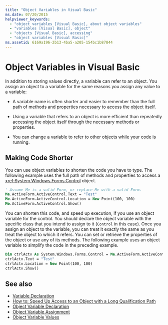 ```yaml
---
title: "Object Variables in Visual Basic"
ms.date: 07/20/2015
helpviewer_keywords:
  - "object variables [Visual Basic], about object variables"
  - "variables [Visual Basic], object"
  - "objects [Visual Basic], accessing"
  - "object variables [Visual Basic]"
ms.assetid: 6169a196-2b13-4ba5-a205-154bc1b87844
---
```


# Object Variables in Visual Basic

In addition to storing values directly, a variable can refer to an object. You assign an object to a variable for the same reasons you assign any value to a variable:

- A variable name is often shorter and easier to remember than the full path of methods and properties necessary to access the object itself.

- Using a variable that refers to an object is more efficient than repeatedly accessing the object itself through the necessary methods or properties.

- You can change a variable to refer to other objects while your code is running.

## Making Code Shorter

You can use object variables to shorten the code you have to type. The following example uses the full path of methods and properties to access a <xref:System.Windows.Forms.Control> object.

```vb
' Assume Me is a valid Form, or replace Me with a valid Form.
Me.ActiveForm.ActiveControl.Text = "Test"
Me.ActiveForm.ActiveControl.Location = New Point(100, 100)
Me.ActiveForm.ActiveControl.Show()
```

You can shorten this code, and speed up execution, if you use an object variable for the control. You should declare the object variable with the specific class that you intend to assign to it (`Control` in this case). Once you assign an object to the variable, you can treat it exactly the same as you treat the object to which it refers. You can set or retrieve the properties of the object or use any of its methods. The following example uses an object variable to simplify the code in the preceding example.

```vb
Dim ctrlActv As System.Windows.Forms.Control = Me.ActiveForm.ActiveControl
ctrlActv.Text = "Test"
ctrlActv.Location = New Point(100, 100)
ctrlActv.Show()
```

## See also

- [Variable Declaration](../../../../visual-basic/programming-guide/language-features/variables/variable-declaration.md)
- [How to: Speed Up Access to an Object with a Long Qualification Path](../../../../visual-basic/programming-guide/language-features/variables/how-to-speed-up-access-to-an-object-with-a-long-qualification-path.md)
- [Object Variable Declaration](../../../../visual-basic/programming-guide/language-features/variables/object-variable-declaration.md)
- [Object Variable Assignment](../../../../visual-basic/programming-guide/language-features/variables/object-variable-assignment.md)
- [Object Variable Values](../../../../visual-basic/programming-guide/language-features/variables/object-variable-values.md)
